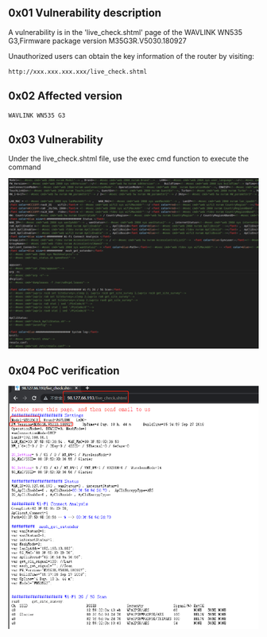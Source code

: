 ## 0x01 Vulnerability description

A vulnerability is in the 'live_check.shtml' page of the WAVLINK WN535 G3,Firmware package version M35G3R.V5030.180927

Unauthorized users can obtain the key information of the router by visiting: 

```
http://xxx.xxx.xxx.xxx/live_check.shtml
```

## 0x02 Affected version

```
WAVLINK WN535 G3
```

## 0x03 Vulnerability

Under the live_check.shtml file, use the exec cmd function to execute the command

![image-20220518145059172](https://github.com/pghuanghui/CVE_Request/raw/main/WAVLINK%20WN535%20G3__check_live.assets/image-20220518145059172.png)

## 0x04 PoC verification

![image-20220523165219605](https://github.com/pghuanghui/CVE_Request/raw/main/WAVLINK%20WN535%20G3__check_live.assets/image-20220523165219605.png)
